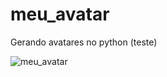 # meu_avatar
Gerando avatares no python (teste)

![meu_avatar](https://user-images.githubusercontent.com/62084446/234730835-591656d4-34c3-469e-b5e8-e71fa79ab7c7.png)

